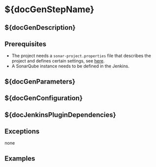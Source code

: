 # ${docGenStepName}

## ${docGenDescription}

## Prerequisites

- The project needs a `sonar-project.properties` file that describes the project and defines certain settings, see [here](https://docs.sonarqube.org/latest/analysis/scan/sonarscanner/).
- A SonarQube instance needs to be defined in the Jenkins.

## ${docGenParameters}

## ${docGenConfiguration}

## ${docJenkinsPluginDependencies}

## Exceptions

none

## Examples
